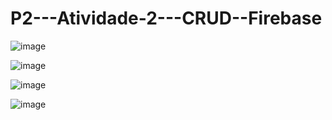 # P2---Atividade-2---CRUD--Firebase

![image](https://github.com/user-attachments/assets/0798d540-5ca6-4bb8-a3bf-525e1f64d884)

![image](https://github.com/user-attachments/assets/508f1ff3-564f-4507-bbe6-2201a0f54365)

![image](https://github.com/user-attachments/assets/1aef4e18-d4f7-4168-abd0-f8b185bdd37e)

![image](https://github.com/user-attachments/assets/bf3c7fd8-4f52-40e1-b118-753a4c0eca37)



